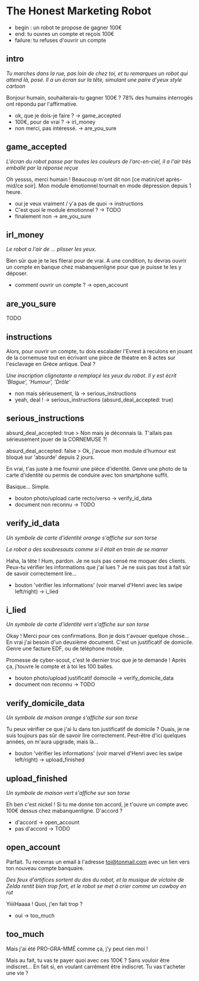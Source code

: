 # The Honest Marketing Robot
* begin : un robot te propose de gagner 100€
* end: tu ouvres un compte et reçois 100€
* failure: tu refuses d'ouvrir un compte

## intro
_Tu marches dans la rue, pas loin de chez toi, et tu remarques un robot qui attend là, posé. Il a un écran sur la tête, simulant une paire d'yeux style cartoon_

Bonjour humain, souhaiterais-tu gagner 100€ ? 78% des humains interrogés ont répondu par l'affirmative.

* ok, que je dois-je faire ? -> game_accepted
* 100€, pour de vrai ? -> irl_money
* non merci, pas intéressé. -> are_you_sure

## game_accepted
_L'écran du robot passe par toutes les couleurs de l'arc-en-ciel, il a l'air très emballé par la réponse reçue_

Oh yessss, merci humain ! Beaucoup m'ont dit non [ce matin/cet après-mid/ce soir]. Mon module émotionnel tournait en mode dépression depuis 1 heure.

* oui je veux vraiment / y'a pas de quoi ->  instructions
* C'est quoi le module émotionnel ? -> TODO
* finalement non -> are_you_sure

## irl_money
_Le robot a l'air de ... plisser les yeux._

Bien sûr que je te les filerai pour de vrai. A une condition, tu devras ouvrir un compte en banque chez mabanquenligne pour que je puisse te les y déposer.

* comment ouvrir un compte ? -> open_account

## are_you_sure
TODO

## instructions
Alors, pour ouvrir un compte, tu dois escalader l'Evrest à reculons en jouant de la cornemuse tout en écrivant une pièce de théatre en 8 actes sur l'esclavage en Grèce antique. Deal ?

_Une inscription clignotante a remplaçé les yeux du robot. Il y est écrit 'Blague', 'Humour', 'Drôle'_

* non mais sérieusement, là -> serious_instructions
* yeah, deal ! -> serious_instructions (absurd_deal_accepted: true)

## serious_instructions
absurd_deal_accepted: true > Non mais je déconnais là. T'allais pas sérieusement jouer de la CORNEMUSE ?!

absurd_deal_accepted: false > Ok, j'avoue mon module d'humour est bloqué sur 'absurde' depuis 2 jours.

En vrai, t'as juste à me fournir une pièce d'identité. Genre une photo de ta carte d'identité ou permis de conduire avec ton smartphone suffit.

Basique... Simple.

* bouton photo/upload carte recto/verso -> verify_id_data
* document non reconnu -> TODO

## verify_id_data
_Un symbole de carte d'identité orange s'affiche sur son torse_

_Le robot a des soubresauts comme si il était en train de se marrer_

Haha, la tête ! Hum, pardon. Je ne suis pas censé me moquer des clients. Peux-tu vérifier les informations que j'ai lues ? Je ne suis pas tout à fait sûr de savoir correctement lire...

* bouton 'vérifier les informations' (voir marvel d'Henri avec les swipe left/right) -> i_lied

## i_lied
_Un symbole de carte d'identité vert s'affiche sur son torse_

Okay ! Merci pour ces confirmations. Bon je dois t'avouer quelque chose... En vrai j'ai besoin d'un deuxième document. C'est un justificatif de domicile. Genre une facture EDF, ou de téléphone mobile.

Promesse de cyber-scout, c'est le dernier truc que je te demande ! Après ça, j'touvre le compte et à toi les 100 balles.

* bouton photo/upload justificatif domocile -> verify_domicile_data
* document non reconnu -> TODO

## verify_domicile_data
_Un symbole de maison orange s'affiche sur son torse_

Tu peux vérifier ce que j'ai lu dans ton justificatif de domicile ? Ouais, je ne suis toujours pas sûr de savoir lire correctement. Peut-être d'ici quelques années, on m'aura upgrade, mais là...

* bouton 'vérifier les informations' (voir marvel d'Henri avec les swipe left/right) -> upload_finished

## upload_finished
_Un symbole de maison vert s'affiche sur son torse_

Eh ben c'est nickel ! Si tu me donne ton accord, je t'ouvre un compte avec 100€ dessus chez mabanquenligne. D'accord ?
* d'accord -> open_account
* pas d'accord -> TODO

## open_account
Parfait. Tu recevras un email à l'adresse toi@tonmail.com avec un lien vers ton nouveau compte banquaire.

_Des feux d'artifices sortent du dos du robot, et la musique de victoire de Zelda rentit bien trop fort, et le robot se met à crier comme un cowboy en rut_

YiiiiHaaaa ! Quoi, j'en fait trop ?

* oui -> too_much

## too_much
Mais j'ai été PRO-GRA-MMÉ comme ça, j'y peut rien moi !

Mais au fait, tu vas te payer quoi avec ces 100€ ? Sans vouloir être indiscret... En fait si, en voulant carrément être indiscret. Tu vas t'acheter une vie ?

